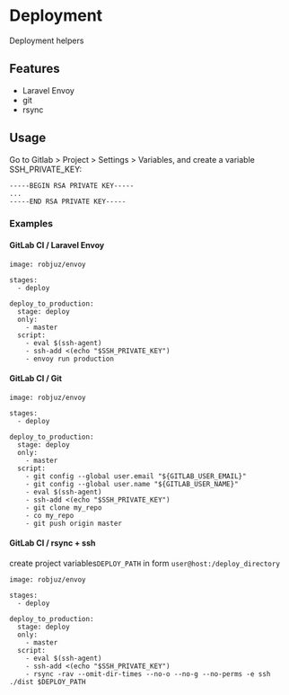 # Deployment
Deployment helpers

## Features
* Laravel Envoy
* git
* rsync

## Usage

Go to Gitlab > Project > Settings > Variables, and create a variable SSH_PRIVATE_KEY:
```
-----BEGIN RSA PRIVATE KEY-----
...
-----END RSA PRIVATE KEY-----
```

### Examples
#### GitLab CI / Laravel Envoy
```
image: robjuz/envoy

stages:
  - deploy

deploy_to_production:
  stage: deploy
  only:
    - master
  script: 
    - eval $(ssh-agent)
    - ssh-add <(echo "$SSH_PRIVATE_KEY")
    - envoy run production
```

#### GitLab CI / Git
```
image: robjuz/envoy

stages:
  - deploy

deploy_to_production:
  stage: deploy
  only:
    - master
  script: 
    - git config --global user.email "${GITLAB_USER_EMAIL}"
    - git config --global user.name "${GITLAB_USER_NAME}"
    - eval $(ssh-agent)
    - ssh-add <(echo "$SSH_PRIVATE_KEY")
    - git clone my_repo
    - co my_repo
    - git push origin master
```

#### GitLab CI / rsync + ssh

create project variables```DEPLOY_PATH``` in form ```user@host:/deploy_directory```

```
image: robjuz/envoy

stages:
  - deploy

deploy_to_production:
  stage: deploy
  only:
    - master
  script: 
    - eval $(ssh-agent)
    - ssh-add <(echo "$SSH_PRIVATE_KEY")
    - rsync -rav --omit-dir-times --no-o --no-g --no-perms -e ssh ./dist $DEPLOY_PATH
```

